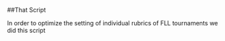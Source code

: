 ##That Script

In order to optimize the setting of individual rubrics of FLL tournaments we did this script

